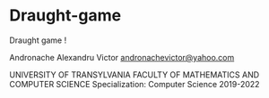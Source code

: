 # Draught-game

Draught game ! 

Andronache Alexandru Victor 
andronachevictor@yahoo.com

UNIVERSITY OF TRANSYLVANIA
FACULTY OF MATHEMATICS AND COMPUTER SCIENCE
Specialization: Computer Science
2019-2022

